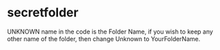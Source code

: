 # secretfolder
UNKNOWN name in the code is the Folder Name, if you wish to keep any other name of the folder, then change Unknown to YourFolderName.
